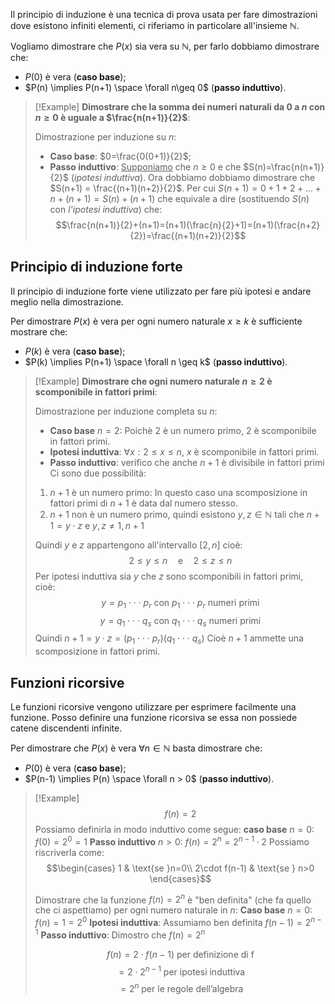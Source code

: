 Il principio di induzione è una tecnica di prova usata per fare dimostrazioni dove esistono infiniti elementi, ci riferiamo in particolare all'insieme $\mathbb{N}$.

Vogliamo dimostrare che $P(x)$ sia vera su $\mathbb{N}$, per farlo dobbiamo dimostrare che:
- $P(0)$ è vera (**caso base**);
- $P(n) \implies P(n+1) \space \forall n\geq 0$ (**passo induttivo**).

>[!Example]
>**Dimostrare che la somma dei numeri naturali da $0$ a $n$ con $n\geq 0$ è uguale a $\frac{n(n+1)}{2}$**:
>
>Dimostrazione per induzione su $n$:
>- **Caso base**: $0=\frac{0(0+1)}{2}$;
>- **Passo induttivo**: <u>Supponiamo</u> che $n\geq 0$ e che $S(n)=\frac{n(n+1)}{2}$ (_ipotesi induttiva_).
>	Ora dobbiamo dobbiamo dimostrare che $S(n+1) = \frac{(n+1)(n+2)}{2}$.
>	Per cui $S(n+1)=0+1+2+...+n+(n+1)=S(n)+(n+1)$ che equivale a dire (sostituendo $S(n)$ con _l'ipotesi induttiva_) che:
>	$$\frac{n(n+1)}{2}+(n+1)=(n+1)(\frac{n}{2}+1)=(n+1)(\frac{n+2}{2})=\frac{(n+1)(n+2)}{2}$$

## Principio di induzione forte
Il principio di induzione forte viene utilizzato per fare più ipotesi e andare meglio nella dimostrazione.

Per dimostrare $P(x)$ è vera per ogni numero naturale $x \geq k$ è sufficiente mostrare che:
- $P(k)$ è vera (**caso base**);
- $P(k) \implies P(n+1) \space \forall n \geq k$ (**passo induttivo**).

>[!Example]
>**Dimostrare che ogni numero naturale $n\geq 2$ è scomponibile in fattori primi**:
>
>Dimostrazione per induzione completa su $n$:
>- **Caso base** $n=2$:
>Poichè $2$ è un numero primo, $2$ è scomponibile in fattori primi.
>- **Ipotesi induttiva**:
>$\forall x: 2\leq x \leq n$, $x$ è scomponibile in fattori primi.
>- **Passo induttivo**: verifico che anche $n+1$ è divisibile in fattori primi
>Ci sono due possibilità:
>1. $n+1$ è un numero primo:
>	In questo caso una scomposizione in fattori primi di $n+1$ è data dal numero stesso.
>2. $n+1$ non è un numero primo, quindi esistono $y,z\in \mathbb{N}$ tali che $n+1=y\cdot z$ e $y,z\neq 1,n+1$
>
>Quindi $y$ e $z$ appartengono all'intervallo $[2,n]$ cioè:
>$$2\leq y \leq n \quad \text{e} \quad 2\leq z \leq n$$
>Per ipotesi induttiva sia $y$ che $z$ sono scomponibili in fattori primi, cioè:
>$$y=p_1\cdot \cdot \cdot p_r \text{ con } p_1 \cdot \cdot \cdot p_r\text{ numeri primi }$$
>$$y=q_1\cdot \cdot \cdot q_s \text{ con } q_1 \cdot \cdot \cdot q_s\text{ numeri primi }$$
>Quindi $n+1 = y \cdot z=(p_1\cdot \cdot  \cdot p_r)(q_1 \cdot \cdot \cdot q_s)$
>Cioè $n+1$ ammette una scomposizione in fattori primi.
>

## Funzioni ricorsive
Le funzioni ricorsive vengono utilizzare per esprimere facilmente una funzione.
Posso definire una funzione ricorsiva se essa non possiede catene discendenti infinite.

Per dimostrare che $P(x)$ è vera $\forall n \in \mathbb{N}$  basta dimostrare che:
- $P(0)$ è vera (**caso base**);
- $P(n-1) \implies P(n) \space \forall n > 0$ (**passo induttivo**).

>[!Example]
>$$f(n)=2$$
>Possiamo definirla in modo induttivo come segue:
>**caso base** $n=0$:
>$f(0)=2^0=1$
>**Passo induttivo** $n>0$:
>$f(n)=2^n=2^{n-1}\cdot 2$
>Possiamo riscriverla come:
>$$\begin{cases}
>1 & \text{se }n=0\\
>2\cdot f(n-1) & \text{se } n>0
>\end{cases}$$
>
>Dimostrare che la funzione $f(n)=2^n$ è "ben definita" (che fa quello che ci aspettiamo) per ogni numero naturale in $n$:
>**Caso base** $n=0$:
>$f(n)=1=2^0$
>**Ipotesi induttiva**:
>Assumiamo ben definita $f(n-1)=2^{n-1}$
>**Passo induttivo**:
>Dimostro che $f(n)=2^n$
>
>$$f(n)=2\cdot f(n-1) \text{ per definizione di f}$$
>$$=2\cdot 2^{n-1} \text{ per ipotesi induttiva}$$
>$$=2^n \text{ per le regole dell'algebra}$$


